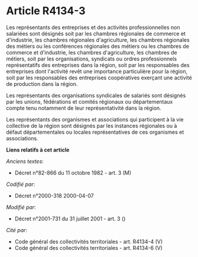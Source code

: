 # Article R4134-3

Les représentants des entreprises et des activités professionnelles non salariées sont désignés soit par les chambres
régionales de commerce et d'industrie, les chambres régionales d'agriculture, les chambres régionales des métiers ou les
conférences régionales des métiers ou les chambres de commerce et d'industrie, les chambres d'agriculture, les chambres de
métiers, soit par les organisations, syndicats ou ordres professionnels représentatifs des entreprises dans la région, soit
par les responsables des entreprises dont l'activité revêt une importance particulière pour la région, soit par les
responsables des entreprises coopératives exerçant une activité de production dans la région.

Les représentants des organisations syndicales de salariés sont désignés par les unions, fédérations et comités régionaux ou
départementaux compte tenu notamment de leur représentativité dans la région.

Les représentants des organismes et associations qui participent à la vie collective de la région sont désignés par les
instances régionales ou à défaut départementales ou locales représentatives de ces organismes et associations.

**Liens relatifs à cet article**

_Anciens textes_:

  - Décret n°82-866 du 11 octobre 1982 - art. 3 (M)

_Codifié par_:

  - Décret n°2000-318 2000-04-07

_Modifié par_:

  - Décret n°2001-731 du 31 juillet 2001 - art. 3 ()

_Cité par_:

  - Code général des collectivités territoriales - art. R4134-4 (V)
  - Code général des collectivités territoriales - art. R4134-6 (V)
